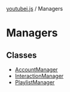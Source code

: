 [youtubei.js](../../../README.md) / Managers

# Managers

## Classes

- [AccountManager](classes/AccountManager.md)
- [InteractionManager](classes/InteractionManager.md)
- [PlaylistManager](classes/PlaylistManager.md)
